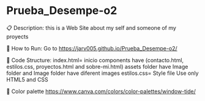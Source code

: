 # Prueba_Desempe-o2

📋 Description: this is a Web Site about my self and someone of my proyects

🚀 How to Run: Go to https://jarv005.github.io/Prueba_Desempe-o2/

🧱 Code Structure:
index.html= inicio
components have (contacto.html, estilos.css, proyectos.html and sobre-mi.html)
assets folder  have Image folder and Image folder have diferent images
estilos.css= Style file
Use only HTML5 and CSS

🎨 Color palette
https://www.canva.com/colors/color-palettes/window-tide/
